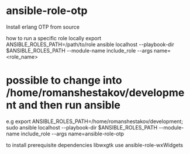 # ansible-role-otp
Install erlang OTP from source

how to run a specific role locally
export ANSIBLE_ROLES_PATH=/path/to/role
ansible localhost --playbook-dir $ANSIBLE_ROLES_PATH --module-name include_role --args name=<role_name>

# possible to change into /home/romanshestakov/development and then run ansible
    
e.g
export ANSIBLE_ROLES_PATH=/home/romanshestakov/development;
sudo ansible localhost --playbook-dir $ANSIBLE_ROLES_PATH --module-name include_role --args name=ansible-role-otp
  
to install prerequisite dependencies libwxgtk use ansible-role-wxWidgets

